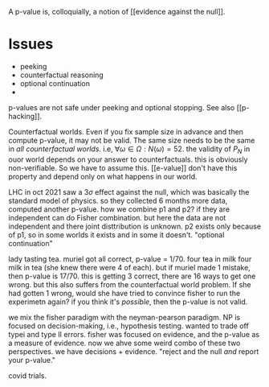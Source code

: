 
A p-value is, colloquially, a notion of [[evidence against the null]]. 

# Issues 

- peeking 
- counterfactual reasoning
- optional continuation 
- 

p-values are not safe under peeking and optional stopping. See also [[p-hacking]]. 

Counterfactual worlds. Even if you fix sample size in advance and then compute p-value, it may not be valid. The same size needs to be the same in _all counterfactual worlds_. i.e, $\forall \omega\in\Omega: N(\omega)=52$. 
the validity of $P_N$ in ouor world depends on your answer to counterfactuals. this is obviously non-verifiable. So we have to assume this. [[e-value]] don't have this property and depend only on what happens in our world. 


LHC 
in oct 2021 saw a $3\sigma$ effect against the null, which was basically the standard model of physics. 
so they collected 6 months more data, computed another p-value. 
how we combine p1 and p2?
if they are independent can do Fisher combination. 
but here the data are not independent and there joint disttribution is unknown. p2 exists only because of p1, so in some worlds it exists and in some it doesn't. 
"optional continuation" 


lady tasting tea. 
muriel got all correct, p-value = 1/70. four tea in milk four milk in tea (she knew there were 4 of each). 
but if muriel made 1 mistake, then p-value is 17/70. this is getting 3 correct, there are 16 ways to get one wrong. 
but this also suffers from the counterfactual world problem. If she had gotten 1 wrong, would she have tried to convince fisher to run the experimetn again? if you think it's _possible_, then the p-value is not valid. 


we mix the fisher paradigm with the neyman-pearson paradigm. 
NP is focused on decision-making, i.e., hypothesis testing. wanted to trade off typei and type II errors. 
fisher was focused on evidence, and the p-value as a measure of evidence. 
now we ahve some weird combo of these two perspectives. we have decisions + evidence. "reject and the null _and_ report your p-value." 

covid trials. 